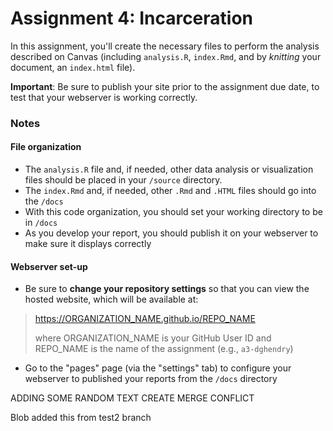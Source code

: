 # Assignment 4: Incarceration
In this assignment, you'll create the necessary files to perform the analysis described on Canvas (including `analysis.R`, `index.Rmd`, and by _knitting_ your document, an `index.html` file).

**Important**: Be sure to publish your site prior to the assignment due date, to test that your webserver is working correctly.

###  Notes
#### File organization
* The `analysis.R` file and, if needed, other data analysis or visualization files should be placed in your `/source` directory.
* The `index.Rmd` and, if needed, other `.Rmd` and `.HTML` files should go into the `/docs`
* With this code organization, you should set your working directory to be in `/docs`
* As you develop your report, you should publish it on your webserver to make sure it displays correctly

#### Webserver set-up
* Be sure to **change your repository settings** so that you can view the hosted website,  which will be available at:
> https://ORGANIZATION_NAME.github.io/REPO_NAME
>
>where ORGANIZATION_NAME is your GitHub User ID and REPO_NAME is the name of the assignment (e.g., `a3-dghendry`)
* Go to the "pages" page (via the "settings" tab) to configure your webserver to published your reports from the `/docs` directory

ADDING SOME RANDOM TEXT CREATE MERGE CONFLICT

Blob added this from test2 branch

